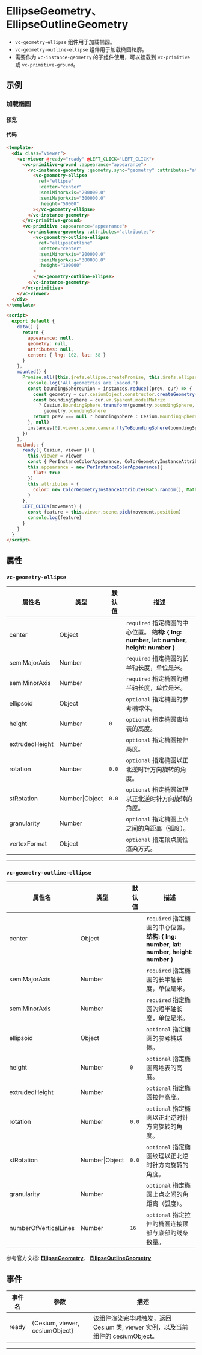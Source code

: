 # EllipseGeometry、 EllipseOutlineGeometry

- `vc-geometry-ellipse` 组件用于加载椭圆。
- `vc-geometry-outline-ellipse` 组件用于加载椭圆轮廓。
- 需要作为 `vc-instance-geometry` 的子组件使用，可以挂载到 `vc-primitive` 或 `vc-primitive-ground`。

## 示例

### 加载椭圆

#### 预览

<doc-preview>
  <template>
    <div class="viewer">
      <vc-viewer @ready="ready" @LEFT_CLICK="LEFT_CLICK">
        <vc-primitive-ground :appearance="appearance">
          <vc-instance-geometry :geometry.sync="geometry" :attributes="attributes">
            <vc-geometry-ellipse
              ref="ellipse"
              :center="center"
              :semiMinorAxis="200000.0"
              :semiMajorAxis="300000.0"
              :height="50000"
            ></vc-geometry-ellipse>
          </vc-instance-geometry>
        </vc-primitive-ground>
        <vc-primitive :appearance="appearance">
          <vc-instance-geometry :attributes="attributes">
            <vc-geometry-outline-ellipse
              ref="ellipseOutline"
              :center="center"
              :semiMinorAxis="200000.0"
              :semiMajorAxis="300000.0"
              :height="100000"
            >
            </vc-geometry-outline-ellipse>
          </vc-instance-geometry>
        </vc-primitive>
      </vc-viewer>
    </div>
  </template>

  <script>
    export default {
      data() {
        return {
          appearance: null,
          geometry: null,
          attributes: null,
          center: { lng: 102, lat: 38 }
        }
      },
      mounted() {
        Promise.all([this.$refs.ellipse.createPromise, this.$refs.ellipseOutline.createPromise]).then((instances) => {
          console.log('All geometries are loaded.')
          const boundingSphereUnion = instances.reduce((prev, cur) => {
            const geometry = cur.cesiumObject.constructor.createGeometry(cur.cesiumObject)
            const boundingSphere = cur.vm.$parent.modelMatrix
              ? Cesium.BoundingSphere.transform(geometry.boundingSphere, cur.vm.$parent.modelMatrix)
              : geometry.boundingSphere
            return prev === null ? boundingSphere : Cesium.BoundingSphere.union(prev, boundingSphere)
          }, null)
          instances[0].viewer.scene.camera.flyToBoundingSphere(boundingSphereUnion)
        })
      },
      methods: {
        ready({ Cesium, viewer }) {
          this.viewer = viewer
          const { PerInstanceColorAppearance, ColorGeometryInstanceAttribute } = Cesium
          this.appearance = new PerInstanceColorAppearance({
            flat : true
          })
          this.attributes = {
            color: new ColorGeometryInstanceAttribute(Math.random(), Math.random(), Math.random(), 0.5)
          }
        },
        LEFT_CLICK(movement) {
          const feature = this.viewer.scene.pick(movement.position)
          console.log(feature)
        }
      }
    }
  </script>
</doc-preview>

#### 代码

```html
<template>
  <div class="viewer">
    <vc-viewer @ready="ready" @LEFT_CLICK="LEFT_CLICK">
      <vc-primitive-ground :appearance="appearance">
        <vc-instance-geometry :geometry.sync="geometry" :attributes="attributes">
          <vc-geometry-ellipse
            ref="ellipse"
            :center="center"
            :semiMinorAxis="200000.0"
            :semiMajorAxis="300000.0"
            :height="50000"
          ></vc-geometry-ellipse>
        </vc-instance-geometry>
      </vc-primitive-ground>
      <vc-primitive :appearance="appearance">
        <vc-instance-geometry :attributes="attributes">
          <vc-geometry-outline-ellipse
            ref="ellipseOutline"
            :center="center"
            :semiMinorAxis="200000.0"
            :semiMajorAxis="300000.0"
            :height="100000"
          >
          </vc-geometry-outline-ellipse>
        </vc-instance-geometry>
      </vc-primitive>
    </vc-viewer>
  </div>
</template>

<script>
  export default {
    data() {
      return {
        appearance: null,
        geometry: null,
        attributes: null,
        center: { lng: 102, lat: 38 }
      }
    },
    mounted() {
      Promise.all([this.$refs.ellipse.createPromise, this.$refs.ellipseOutline.createPromise]).then((instances) => {
        console.log('All geometries are loaded.')
        const boundingSphereUnion = instances.reduce((prev, cur) => {
          const geometry = cur.cesiumObject.constructor.createGeometry(cur.cesiumObject)
          const boundingSphere = cur.vm.$parent.modelMatrix
            ? Cesium.BoundingSphere.transform(geometry.boundingSphere, cur.vm.$parent.modelMatrix)
            : geometry.boundingSphere
          return prev === null ? boundingSphere : Cesium.BoundingSphere.union(prev, boundingSphere)
        }, null)
        instances[0].viewer.scene.camera.flyToBoundingSphere(boundingSphereUnion)
      })
    },
    methods: {
      ready({ Cesium, viewer }) {
        this.viewer = viewer
        const { PerInstanceColorAppearance, ColorGeometryInstanceAttribute } = Cesium
        this.appearance = new PerInstanceColorAppearance({
          flat: true
        })
        this.attributes = {
          color: new ColorGeometryInstanceAttribute(Math.random(), Math.random(), Math.random(), 0.5)
        }
      },
      LEFT_CLICK(movement) {
        const feature = this.viewer.scene.pick(movement.position)
        console.log(feature)
      }
    }
  }
</script>
```

## 属性

### `vc-geometry-ellipse`

<!-- prettier-ignore -->
| 属性名 | 类型 | 默认值 | 描述 |
| ---- | ---- | ------- | ----------- |
| center | Object | | `required` 指定椭圆的中心位置。 **结构: { lng: number, lat: number, height: number }** |
| semiMajorAxis | Number | | `required` 指定椭圆的长半轴长度，单位是米。 |
| semiMinorAxis | Number | | `required` 指定椭圆的短半轴长度，单位是米。 |
| ellipsoid | Object | | `optional` 指定椭圆的参考椭球体。|
| height | Number | `0` | `optional` 指定椭圆离地表的高度。|
| extrudedHeight | Number | | `optional` 指定椭圆拉伸高度。 |
| rotation | Number | `0.0` | `optional` 指定椭圆以正北逆时针方向旋转的角度。 |
| stRotation | Number\|Object | `0.0` | `optional` 指定椭圆纹理以正北逆时针方向旋转的角度。|
| granularity | Number | | `optional` 指定椭圆上点之间的角距离（弧度）。 |
| vertexFormat | Object | | `optional` 指定顶点属性渲染方式。|

---

### `vc-geometry-outline-ellipse`

<!-- prettier-ignore -->
| 属性名 | 类型 | 默认值 | 描述 |
| ---- | ---- | ------- | ----------- |
| center | Object | | `required` 指定椭圆的中心位置。 **结构: { lng: number, lat: number, height: number }** |
| semiMajorAxis | Number | | `required` 指定椭圆的长半轴长度，单位是米。 |
| semiMinorAxis | Number | | `required` 指定椭圆的短半轴长度，单位是米。 |
| ellipsoid | Object | | `optional` 指定椭圆的参考椭球体。|
| height | Number | `0` | `optional` 指定椭圆离地表的高度。|
| extrudedHeight | Number | | `optional` 指定椭圆拉伸高度。 |
| rotation | Number | `0.0` | `optional` 指定椭圆以正北逆时针方向旋转的角度。 |
| stRotation | Number\|Object | `0.0` | `optional` 指定椭圆纹理以正北逆时针方向旋转的角度。|
| granularity | Number | | `optional` 指定椭圆上点之间的角距离（弧度）。 |
| numberOfVerticalLines | Number | `16` | `optional` 指定拉伸的椭圆连接顶部与底部的线条数量。|

参考官方文档: **[EllipseGeometry](https://cesium.com/docs/cesiumjs-ref-doc/EllipseGeometry.html)**、 **[EllipseOutlineGeometry](https://cesium.com/docs/cesiumjs-ref-doc/EllipseOutlineGeometry.html)**

## 事件

| 事件名 | 参数                           | 描述                                                                             |
| ------ | ------------------------------ | -------------------------------------------------------------------------------- |
| ready  | {Cesium, viewer, cesiumObject} | 该组件渲染完毕时触发，返回 Cesium 类, viewer 实例，以及当前组件的 cesiumObject。 |

---
